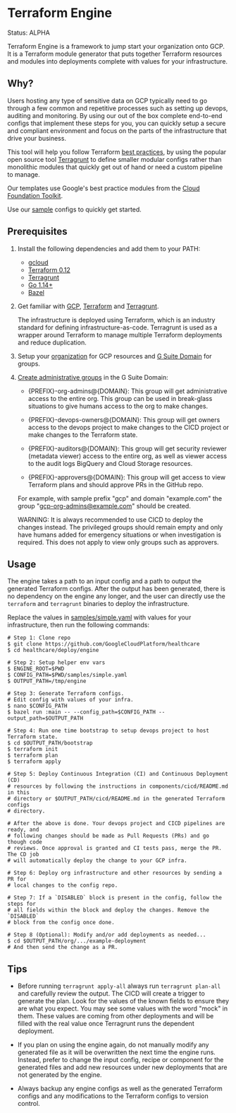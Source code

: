 # Terraform Engine

Status: ALPHA

Terraform Engine is a framework to jump start your organization onto GCP. It is
a Terraform module generator that puts together Terraform resources and modules
into deployments complete with values for your infrastructure.

## Why?

Users hosting any type of sensitive data on GCP typically need to go through a
few common and repetitive processes such as setting up devops, auditing and
monitoring. By using our out of the box complete end-to-end configs that
implement these steps for you, you can quickly setup a secure and compliant
environment and focus on the parts of the infrastructure that drive your
business.

This tool will help you follow Terraform
[best practices](https://www.hashicorp.com/resources/evolving-infrastructure-terraform-opencredo),
by using the popular open source tool
[Terragrunt](https://terragrunt.gruntwork.io/) to define smaller modular configs
rather than monolithic modules that quickly get out of hand or need a custom
pipeline to manage.

Our templates use Google's best practice modules from the
[Cloud Foundation Toolkit](https://cloud.google.com/foundation-toolkit).

Use our [sample](./samples) configs to quickly get started.

## Prerequisites

1.  Install the following dependencies and add them to your PATH:

    -   [gcloud](https://cloud.google.com/sdk/gcloud)
    -   [Terraform 0.12](https://www.terraform.io/)
    -   [Terragrunt](https://terragrunt.gruntwork.io/)
    -   [Go 1.14+](https://golang.org/dl/)
    -   [Bazel](https://bazel.build/)

1.  Get familiar with [GCP](https://cloud.google.com/docs/overview),
    [Terraform](https://www.terraform.io/intro/index.html) and
    [Terragrunt](https://blog.gruntwork.io/terragrunt-how-to-keep-your-terraform-code-dry-and-maintainable-f61ae06959d8).

    The infrastructure is deployed using Terraform, which is an industry
    standard for defining infrastructure-as-code. Terragrunt is used as a
    wrapper around Terraform to manage multiple Terraform deployments and reduce
    duplication.

1.  Setup your
    [organization](https://cloud.google.com/resource-manager/docs/creating-managing-organization)
    for GCP resources and [G Suite Domain](https://gsuite.google.com/) for
    groups.

1.  [Create administrative groups](https://support.google.com/a/answer/33343?hl=en)
    in the G Suite Domain:

    -   {PREFIX}-org-admins@{DOMAIN}: This group will get administrative access
        to the entire org. This group can be used in break-glass situations to
        give humans access to the org to make changes.

    -   {PREFIX}-devops-owners@{DOMAIN}: This group will get owners access to
        the devops project to make changes to the CICD project or make changes
        to the Terraform state.

    -   {PREFIX}-auditors@{DOMAIN}: This group will get security reviewer
        (metadata viewer) access to the entire org, as well as viewer access to
        the audit logs BigQuery and Cloud Storage resources.

    -   {PREFIX}-approvers@{DOMAIN}: This group will get access to view
        Terraform plans and should approve PRs in the GitHub repo.

    For example, with sample prefix "gcp" and domain "example.com" the group
    "gcp-org-admins@example.com" should be created.

    WARNING: It is always recommended to use CICD to deploy the changes instead.
    The privileged groups should remain empty and only have humans added for
    emergency situations or when investigation is required. This does not apply
    to view only groups such as approvers.

## Usage

The engine takes a path to an input config and a path to output the generated
Terraform configs. After the output has been generated, there is no dependency
on the engine any longer, and the user can directly use the `terraform` and
`terragrunt` binaries to deploy the infrastructure.

Replace the values in [samples/simple.yaml](./samples/simple.yaml) with values
for your infrastructure, then run the following commands:

```
# Step 1: Clone repo
$ git clone https://github.com/GoogleCloudPlatform/healthcare
$ cd healthcare/deploy/engine

# Step 2: Setup helper env vars
$ ENGINE_ROOT=$PWD
$ CONFIG_PATH=$PWD/samples/simple.yaml
$ OUTPUT_PATH=/tmp/engine

# Step 3: Generate Terraform configs.
# Edit config with values of your infra.
$ nano $CONFIG_PATH
$ bazel run :main -- --config_path=$CONFIG_PATH --output_path=$OUTPUT_PATH

# Step 4: Run one time bootstrap to setup devops project to host Terraform state.
$ cd $OUTPUT_PATH/bootstrap
$ terraform init
$ terraform plan
$ terraform apply

# Step 5: Deploy Continuous Integration (CI) and Continuous Deployment (CD)
# resources by following the instructions in components/cicd/README.md in this
# directory or $OUTPUT_PATH/cicd/README.md in the generated Terraform configs
# directory.

# After the above is done. Your devops project and CICD pipelines are ready, and
# following changes should be made as Pull Requests (PRs) and go though code
# reviews. Once approval is granted and CI tests pass, merge the PR. The CD job
# will automatically deploy the change to your GCP infra.

# Step 6: Deploy org infrastructure and other resources by sending a PR for
# local changes to the config repo.

# Step 7: If a `DISABLED` block is present in the config, follow the steps for
# all fields within the block and deploy the changes. Remove the `DISABLED`
# block from the config once done.

# Step 8 (Optional): Modify and/or add deployments as needed...
$ cd $OUTPUT_PATH/org/.../example-deployment
# And then send the change as a PR.
```

## Tips

-   Before running `terragrunt apply-all` always run `terragrunt plan-all` and
    carefully review the output. The CICD will create a trigger to generate the
    plan. Look for the values of the known fields to ensure they are what you
    expect. You may see some values with the word "mock" in them. These values
    are coming from other deployments and will be filled with the real value
    once Terragrunt runs the dependent deployment.

-   If you plan on using the engine again, do not manually modify any generated
    file as it will be overwritten the next time the engine runs. Instead,
    prefer to change the input config, recipe or component for the generated
    files and add new resources under new deployments that are not generated by
    the engine.

-   Always backup any engine configs as well as the generated Terraform configs
    and any modifications to the Terraform configs to version control.
